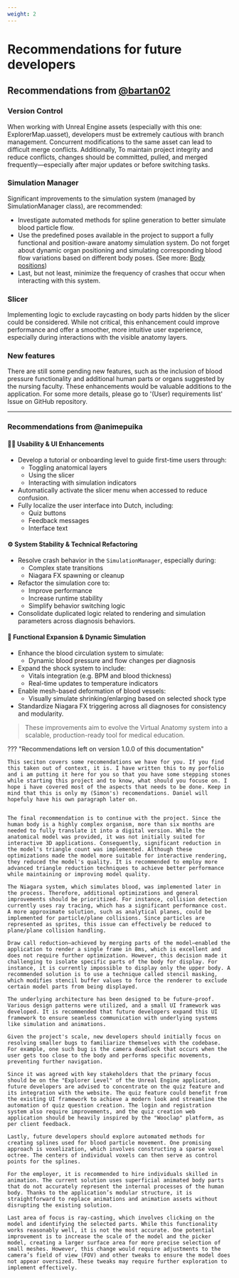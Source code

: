 ```yaml
---
weight: 2
---
```


# Recommendations for future developers

## Recommendations from [@bartan02]((https://github.com/Bartan02))

### Version Control
When working with Unreal Engine assets (especially with this one: ExplorerMap.uasset), developers must be extremely cautious with branch management. Concurrent modifications to the same asset can lead to difficult merge conflicts.
Additionally, To maintain project integrity and reduce conflicts, changes should be committed, pulled, and merged frequently—especially after major updates or before switching tasks.

### Simulation Manager
Significant improvements to the simulation system (managed by SimulationManager class), are recommended:

- Investigate automated methods for spline generation to better simulate blood particle flow.
- Use the predefined poses available in the project to support a fully functional and position-aware anatomy simulation system.
Do not forget about dynamic organ positioning and simulating corresponding blood flow variations based on different body poses. (See more: [Body positions](Virtual-Anatomy-(Unreal-Engine)/Explorer-level%20(hospital%20and%20simple%20environment)/Animations/Body-positions.md))
- Last, but not least, minimize the frequency of crashes that occur when interacting with this system.

### Slicer
Implementing logic to exclude raycasting on body parts hidden by the slicer could be considered. While not critical, this enhancement could improve performance and offer a smoother, more intuitive user experience, especially during interactions with the visible anatomy layers.

### New features
There are still some pending new features, such as the inclusion of blood pressure functionality and additional human parts or organs suggested by the nursing faculty. These enhancements would be valuable additions to the application. For some more details, please go to '(User) requirements list' Issue on GitHub repository.

---

### Recommendations from @animepuika

#### 🧑‍🏫 Usability & UI Enhancements

- Develop a tutorial or onboarding level to guide first-time users through:
  - Toggling anatomical layers
  - Using the slicer
  - Interacting with simulation indicators
- Automatically activate the slicer menu when accessed to reduce confusion.
- Fully localize the user interface into Dutch, including:
  - Quiz buttons
  - Feedback messages
  - Interface text

#### ⚙️ System Stability & Technical Refactoring

- Resolve crash behavior in the `SimulationManager`, especially during:
  - Complex state transitions
  - Niagara FX spawning or cleanup
- Refactor the simulation core to:
  - Improve performance
  - Increase runtime stability
  - Simplify behavior switching logic
- Consolidate duplicated logic related to rendering and simulation parameters across diagnosis behaviors.

#### 🔬 Functional Expansion & Dynamic Simulation

- Enhance the blood circulation system to simulate:
  - Dynamic blood pressure and flow changes per diagnosis
- Expand the shock system to include:
  - Vitals integration (e.g. BPM and blood thickness)
  - Real-time updates to temperature indicators
- Enable mesh-based deformation of blood vessels:
  - Visually simulate shrinking/enlarging based on selected shock type
- Standardize Niagara FX triggering across all diagnoses for consistency and modularity.

> These improvements aim to evolve the Virtual Anatomy system into a scalable, production-ready tool for medical education.


??? "Recommendations left on version 1.0.0 of this documentation"

    This seciton covers some recomendations we have for you. If you find this taken out of context, it is. I have written this to my porfolio and i am putting it here for you so that you have some stepping stones while starting this project and to know, what should you focuse on. I hope i have covered most of the aspects that needs to be done. Keep in mind that this is only my (Simon's) recomendations. Daniel will hopefuly have his own paragraph later on. 
    
     
    The final recommendation is to continue with the project. Since the human body is a highly complex organism, more than six months are needed to fully translate it into a digital version. While the anatomical model was provided, it was not initially suited for interactive 3D applications. Consequently, significant reduction in the model's triangle count was implemented. Although these optimizations made the model more suitable for interactive rendering, they reduced the model's quality. It is recommended to employ more advanced triangle reduction techniques to achieve better performance while maintaining or improving model quality.
    
    The Niagara system, which simulates blood, was implemented later in the process. Therefore, additional optimizations and general improvements should be prioritized. For instance, collision detection currently uses ray tracing, which has a significant performance cost. A more approximate solution, such as analytical planes, could be implemented for particle/plane collisions. Since particles are represented as sprites, this issue can effectively be reduced to plane/plane collision handling.
    
    Draw call reduction—achieved by merging parts of the model—enabled the application to render a single frame in 8ms, which is excellent and does not require further optimization. However, this decision made it challenging to isolate specific parts of the body for display. For instance, it is currently impossible to display only the upper body. A recommended solution is to use a technique called stencil masking, which modifies stencil buffer values to force the renderer to exclude certain model parts from being displayed.
    
    The underlying architecture has been designed to be future-proof. Various design patterns were utilized, and a small UI framework was developed. It is recommended that future developers expand this UI framework to ensure seamless communication with underlying systems like simulation and animations.
    
    Given the project's scale, new developers should initially focus on resolving smaller bugs to familiarize themselves with the codebase. For example, one such bug is the camera deadlock that occurs when the user gets too close to the body and performs specific movements, preventing further navigation.
    
    Since it was agreed with key stakeholders that the primary focus should be on the "Explorer Level" of the Unreal Engine application, future developers are advised to concentrate on the quiz feature and its integration with the website. The quiz feature could benefit from the existing UI framework to achieve a modern look and streamline the automation of quiz question creation. The login and registration system also require improvements, and the quiz creation web application should be heavily inspired by the "Wooclap" platform, as per client feedback.
    
    Lastly, future developers should explore automated methods for creating splines used for blood particle movement. One promising approach is voxelization, which involves constructing a sparse voxel octree. The centers of individual voxels can then serve as control points for the splines.
    
    For the employer, it is recommended to hire individuals skilled in animation. The current solution uses superficial animated body parts that do not accurately represent the internal processes of the human body. Thanks to the application’s modular structure, it is straightforward to replace animations and animation assets without disrupting the existing solution.
    
    Last area of focus is ray-casting, which involves clicking on the model and identifying the selected parts. While this functionality works reasonably well, it is not the most accurate. One potential improvement is to increase the scale of the model and the picker model, creating a larger surface area for more precise selection of small meshes. However, this change would require adjustments to the camera’s field of view (FOV) and other tweaks to ensure the model does not appear oversized. These tweaks may require further exploration to implement effectively.
